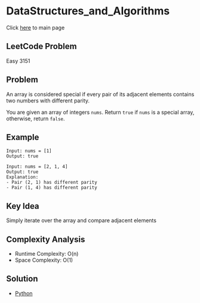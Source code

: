 # DataStructures_and_Algorithms
Click [here](../../README.md) to main page

## LeetCode Problem
Easy 3151

## Problem
An array is considered special if every pair of its adjacent elements contains two numbers with different parity.

You are given an array of integers `nums`. Return `true` if `nums` is a special array, otherwise, return `false`.

## Example
```
Input: nums = [1]
Output: true

Input: nums = [2, 1, 4]
Output: true
Explanation:
- Pair (2, 1) has different parity
- Pair (1, 4) has different parity
```

## Key Idea
Simply iterate over the array and compare adjacent elements

## Complexity Analysis
- Runtime Complexity: O(n)
- Space Complexity: O(1)

## Solution
- [Python](./solution.py)